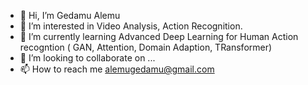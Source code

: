 - 👋 Hi, I’m  Gedamu Alemu
- 👀 I’m interested in Video Analysis, Action Recognition.
- 🌱 I’m currently learning Advanced Deep Learning  for Human Action recogntion ( GAN, Attention, Domain Adaption, TRansformer)
- 💞️ I’m looking to collaborate on ...
- 📫 How to reach me alemugedamu@gmail.com
<!---
GedamuA/GedamuA is a ✨ special ✨ repository because its `README.md` (this file) appears on your GitHub profile.
You can click the Preview link to take a look at your changes.
--->
